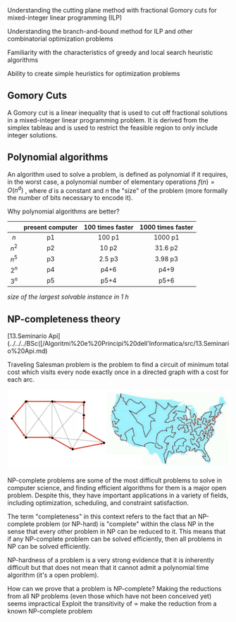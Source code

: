 
Understanding the cutting plane method with fractional Gomory cuts for mixed-integer linear programming (ILP)

Understanding the branch-and-bound method for ILP and other combinatorial optimization problems

Familiarity with the characteristics of greedy and local search heuristic algorithms

Ability to create simple heuristics for optimization problems


## Gomory Cuts 

A Gomory cut is a linear inequality that is used to cut off fractional solutions in a mixed-integer linear programming problem. It is derived from the simplex tableau and is used to restrict the feasible region to only include integer solutions. 



## Polynomial algorithms

An algorithm used to solve a problem, is defined as polynomial if it requires, in the worst case, a polynomial number of elementary operations $f(n)=O(n^d)$ , where $d$ is a constant and $n$ the "size" of the problem (more formally the number of bits necessary to encode it). 

Why polynomial algorithms are better? 

|  | present computer | 100 times faster | 1000 times faster |
| :---: | :---: | :---: | :---: |
| $n$ | p1 | 100 p1 | 1000 p1 |
| $n^2$ | p2 | 10 p2 | 31.6 p2 |
| $n^5$ | p3 | 2.5 p3 | 3.98 p3 |
| $2^n$ | p4 | p4+6 | p4+9 |
| $3^n$ | p5 | p5+4 | p5+6 |

*size of the largest solvable instance in 1 h* 



## NP-completeness theory 

[13.Seminario Api](../../../BSc([/Algoritmi%20e%20Principi%20dell'Informatica/src/13.Seminario%20Api.md) 

Traveling Salesman problem is the problem to find a circuit of minimum total cost which visits every node exactly once in a directed graph with a cost for each arc.  

![](b5c2012a7c418eb1744639c27645c82a.png)

NP-complete problems are some of the most difficult problems to solve in computer science, and finding efficient algorithms for them is a major open problem. Despite this, they have important applications in a variety of fields, including optimization, scheduling, and constraint satisfaction.

The term "completeness" in this context refers to the fact that an NP-complete problem (or NP-hard) is "complete" within the class NP in the sense that every other problem in NP can be reduced to it. This means that if any NP-complete problem can be solved efficiently, then all problems in NP can be solved efficiently.

NP-hardness of a problem is a very strong evidence that it is inherently difficult but that does not mean that it cannot admit a polynomial time algorithm (it's a open problem).  

How can we prove that a problem is NP-complete? Making the reductions from all NP problems (even those which have not been conceived yet) seems impractical Exploit the transitivity of ∝ make the reduction from a known NP-complete problem

